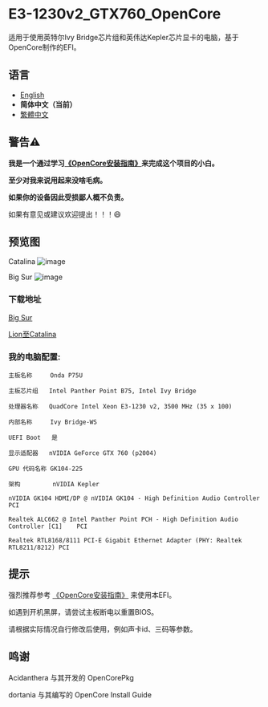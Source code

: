 # E3-1230v2_GTX760_OpenCore
适用于使用英特尔Ivy Bridge芯片组和英伟达Kepler芯片显卡的电脑，基于OpenCore制作的EFI。

## 语言

- [English](https://github.com/hunanhjx/OpenCore-IvyBridge-Kepler/blob/master/README.md)
- **简体中文（当前）**
- [繁體中文](https://github.com/hunanhjx/OpenCore-IvyBridge-Kepler/blob/master/README_zh-Hant.md)

## **警告⚠️**

**我是一个通过学习[《OpenCore安装指南》](https://dortania.github.io/OpenCore-Install-Guide/)来完成这个项目的小白。**

**至少对我来说用起来没啥毛病。**

**如果你的设备因此受损鄙人概不负责。** 

如果有意见或建议欢迎提出！！！😄

## 预览图
Catalina
![image](https://github.com/hunanhjx/OpenCore-IvyBridge-Kepler/raw/master/PreviewImages/1.png)

Big Sur
![image](https://github.com/hunanhjx/OpenCore-IvyBridge-Kepler/raw/master/PreviewImages/2.png)

### 下载地址

[Big Sur](https://github.com/hunanhjx/OpenCore-IvyBridge-Kepler/releases/latest)

[Lion至Catalina](https://github.com/hunanhjx/E3-1230v2_GTX760_OpenCore/releases/tag/0.6.2)

### 我的电脑配置:

    主板名称	 Onda P75U
    
    主板芯片组	Intel Panther Point B75, Intel Ivy Bridge
    
    处理器名称	QuadCore Intel Xeon E3-1230 v2, 3500 MHz (35 x 100)
    
    内部名称	 Ivy Bridge-WS
    
    UEFI Boot	是
    
    显示适配器	nVIDIA GeForce GTX 760 (p2004)
    
    GPU 代码名称 GK104-225
    
    架构         nVIDIA Kepler
    
    nVIDIA GK104 HDMI/DP @ nVIDIA GK104 - High Definition Audio Controller	PCI
    
    Realtek ALC662 @ Intel Panther Point PCH - High Definition Audio Controller [C1]	PCI
    
    Realtek RTL8168/8111 PCI-E Gigabit Ethernet Adapter (PHY: Realtek RTL8211/8212)	PCI
    

## 提示

强烈推荐参考 [《OpenCore安装指南》](https://dortania.github.io/OpenCore-Install-Guide/) 来使用本EFI。

如遇到开机黑屏，请尝试主板断电以重置BIOS。

请根据实际情况自行修改后使用，例如声卡id、三码等参数。

## 鸣谢

Acidanthera 与其开发的 OpenCorePkg

dortania 与其编写的 OpenCore Install Guide
